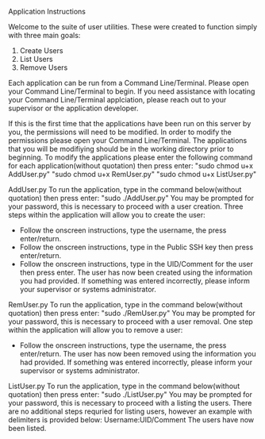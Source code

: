 Application Instructions

Welcome to the suite of user utilities. These were created to function simply with three main goals:
1) Create Users
2) List Users
3) Remove Users

Each application can be run from a Command Line/Terminal. Please open your Command Line/Terminal to begin. If you need
assistance with locating your Command Line/Terminal applciation, please reach out to your supervisor or the application
developer. 

If this is the first time that the applications have been run on this server by you, the permissions will need to be 
modified. In order to modify the permissions please open your Command Line/Terminal. The applications that you will
be modifiying should be in the working directory prior to beginning. To modify the applications please enter the 
following command for each application(without quotation) then press enter:
"sudo chmod u+x AddUser.py"
"sudo chmod u+x RemUser.py"
"sudo chmod u+x ListUser.py"


AddUser.py
To run the application, type in the command below(without quotation) then press enter:
"sudo ./AddUser.py"
You may be prompted for your password, this is necessary to proceed with a user creation. 
Three steps within the application will allow you to create the user:
  - Follow the onscreen instructions, type the username, the press enter/return.
  - Follow the onscreen instructions, type in the Public SSH key then press enter/return.
  - Follow the onscreen instructions, type in the UID/Comment for the user then press enter.
The user has now been created using the information you had provided. If something was entered incorrectly, please inform
your supervisor or systems administrator.

RemUser.py
To run the application, type in the command below(without quotation) then press enter:
"sudo ./RemUser.py"
You may be prompted for your password, this is necessary to proceed with a user removal. 
One step within the application will allow you to remove a user:
  - Follow the onscreen instructions, type the username, the press enter/return.
The user has now been removed using the information you had provided. If something was entered incorrectly, please inform
your supervisor or systems administrator.

ListUser.py
To run the application, type in the command below(without quotation) then press enter:
"sudo ./ListUser.py"
You may be prompted for your password, this is necessary to proceed with a listing the users. 
There are no additional steps requried for listing users, however an example with delimiters is provided below:
Username:UID/Comment
The users have now been listed.
